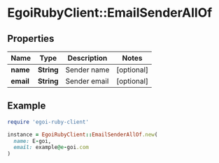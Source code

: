 # EgoiRubyClient::EmailSenderAllOf

## Properties

| Name | Type | Description | Notes |
| ---- | ---- | ----------- | ----- |
| **name** | **String** | Sender name | [optional] |
| **email** | **String** | Sender email | [optional] |

## Example

```ruby
require 'egoi-ruby-client'

instance = EgoiRubyClient::EmailSenderAllOf.new(
  name: E-goi,
  email: example@e-goi.com
)
```

